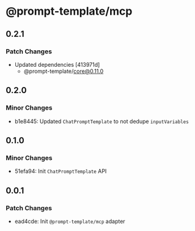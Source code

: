 # @prompt-template/mcp

## 0.2.1

### Patch Changes

- Updated dependencies [413971d]
  - @prompt-template/core@0.11.0

## 0.2.0

### Minor Changes

- b1e8445: Updated `ChatPromptTemplate` to not dedupe `inputVariables`

## 0.1.0

### Minor Changes

- 51efa94: Init `ChatPromptTemplate` API

## 0.0.1

### Patch Changes

- ead4cde: Init `@prompt-template/mcp` adapter
